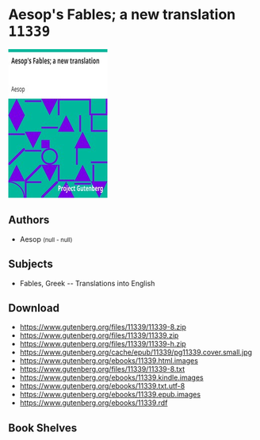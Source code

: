 # Aesop's Fables; a new translation <kbd>11339</kbd>

![](./cover.medium.jpg "")

## Authors


 - Aesop <small>(null - null)</small>

## Subjects


 - Fables, Greek -- Translations into English

## Download


 - https://www.gutenberg.org/files/11339/11339-8.zip
 - https://www.gutenberg.org/files/11339/11339.zip
 - https://www.gutenberg.org/files/11339/11339-h.zip
 - https://www.gutenberg.org/cache/epub/11339/pg11339.cover.small.jpg
 - https://www.gutenberg.org/ebooks/11339.html.images
 - https://www.gutenberg.org/files/11339/11339-8.txt
 - https://www.gutenberg.org/ebooks/11339.kindle.images
 - https://www.gutenberg.org/ebooks/11339.txt.utf-8
 - https://www.gutenberg.org/ebooks/11339.epub.images
 - https://www.gutenberg.org/ebooks/11339.rdf

## Book Shelves


